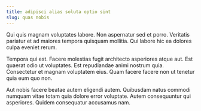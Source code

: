 ```yaml
---
title: adipisci alias soluta optio sint
slug: quas nobis
---
```


Qui quis magnam voluptates labore. Non aspernatur sed et porro. Veritatis pariatur et ad maiores tempora quisquam mollitia. Qui labore hic ea dolores culpa eveniet rerum.

Tempora qui est. Facere molestias fugit architecto asperiores atque aut. Est quaerat odio ut voluptates. Est repudiandae animi nostrum quia. Consectetur et magnam voluptatem eius. Quam facere facere non ut tenetur quia eum quo non.

Aut nobis facere beatae autem eligendi autem. Quibusdam natus commodi numquam vitae totam quia dolore error voluptate. Autem consequuntur qui asperiores. Quidem consequatur accusamus nam.

